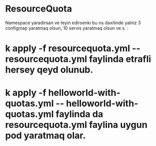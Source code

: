 # ResourceQuota

Namespace yaradirsan ve teyin edirsenki bu ns daxilinde yalniz 3 configmap yaratmaq olsun, 10 servis yaratmaq olsun ve s. :
# k apply -f resourcequota.yml  --  resourcequota.yml faylinda etrafli hersey qeyd olunub.
# k apply -f helloworld-with-quotas.yml  --  helloworld-with-quotas.yml  faylinda da resourcequota.yml faylina uygun pod yaratmaq olar.